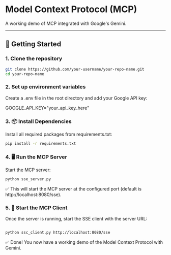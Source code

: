 # Model Context Protocol (MCP)

A working demo of MCP integrated with Google's Gemini.

---

## 🚀 Getting Started

### 1. Clone the repository

```bash
git clone https://github.com/your-username/your-repo-name.git
cd your-repo-name
```
### 2. Set up environment variables
Create a .env file in the root directory and add your Google API key:

GOOGLE_API_KEY="your_api_key_here"

### 3. 📦 Install Dependencies
Install all required packages from requirements.txt:

```bash
pip install -r requirements.txt
```

### 4. 🖥️ Run the MCP Server
Start the MCP server:

```bash
python sse_server.py
```
✅ This will start the MCP server at the configured port (default is http://localhost:8080/sse).

### 5. 🧠 Start the MCP Client
Once the server is running, start the SSE client with the server URL:

```bash

python ssc_client.py http://localhost:8080/sse
```

✅ Done!
You now have a working demo of the Model Context Protocol with Gemini.

